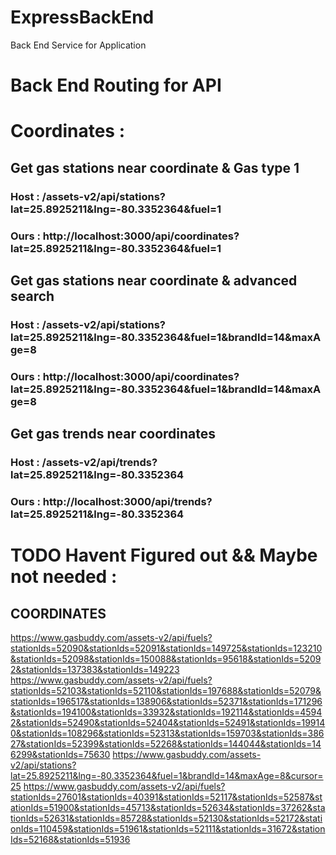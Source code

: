 # ExpressBackEnd

Back End Service for Application

# Back End Routing for API

# Coordinates :

## Get gas stations near coordinate & Gas type 1

### Host : /assets-v2/api/stations?lat=25.8925211&lng=-80.3352364&fuel=1

### Ours : http://localhost:3000/api/coordinates?lat=25.8925211&lng=-80.3352364&fuel=1

## Get gas stations near coordinate & advanced search

### Host : /assets-v2/api/stations?lat=25.8925211&lng=-80.3352364&fuel=1&brandId=14&maxAge=8

### Ours : http://localhost:3000/api/coordinates?lat=25.8925211&lng=-80.3352364&fuel=1&brandId=14&maxAge=8

## Get gas trends near coordinates

### Host : /assets-v2/api/trends?lat=25.8925211&lng=-80.3352364

### Ours : http://localhost:3000/api/trends?lat=25.8925211&lng=-80.3352364

# TODO Havent Figured out && Maybe not needed :

## COORDINATES

https://www.gasbuddy.com/assets-v2/api/fuels?stationIds=52090&stationIds=52091&stationIds=149725&stationIds=123210&stationIds=52098&stationIds=150088&stationIds=95618&stationIds=52092&stationIds=137383&stationIds=149223
https://www.gasbuddy.com/assets-v2/api/fuels?stationIds=52103&stationIds=52110&stationIds=197688&stationIds=52079&stationIds=196517&stationIds=138906&stationIds=52371&stationIds=171296&stationIds=194100&stationIds=33932&stationIds=192114&stationIds=45942&stationIds=52490&stationIds=52404&stationIds=52491&stationIds=199140&stationIds=108296&stationIds=52313&stationIds=159703&stationIds=38627&stationIds=52399&stationIds=52268&stationIds=144044&stationIds=146299&stationIds=75630
https://www.gasbuddy.com/assets-v2/api/stations?lat=25.8925211&lng=-80.3352364&fuel=1&brandId=14&maxAge=8&cursor=25
https://www.gasbuddy.com/assets-v2/api/fuels?stationIds=27601&stationIds=40391&stationIds=52117&stationIds=52587&stationIds=51900&stationIds=45713&stationIds=52634&stationIds=37262&stationIds=52631&stationIds=85728&stationIds=52130&stationIds=52172&stationIds=110459&stationIds=51961&stationIds=52111&stationIds=31672&stationIds=52168&stationIds=51936
